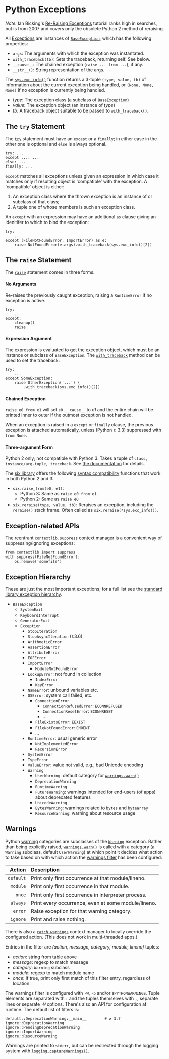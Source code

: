 Python Exceptions
=================

_Note:_ Ian Bicking's [Re-Raising Exceptions][bicking] tutorial ranks
high in searches, but is from 2007 and covers only the obsolete Python
2 method of reraising.

All [Exceptions] are instances of [`BaseException`], which has the
following properties:
- `args`: The arguments with which the exception was instantated.
- `with_traceback(tb)`: Sets the traceback, returning self. See below.
- `__cause__`: The chained exception (`raise ... from ...`), if any.
- `__str__()`: String representation of the args.

The [`sys.exc_info()`] function returns a 3-tuple `(type, value, tb)`
of information about the current exception being handled, or `(None,
None, None)` if no exception is currently being handled.
- _type_: The exception class (a subclass of `BaseException`)
- _value_: The exception object (an instance of _type_)
- _tb_: A traceback object suitable to be passed to `with_traceback()`.


The `try` Statement
-------------------

The [`try`] statement must have an `except` or a `finally`; in either
case in the other one is optional and `else` is always optional.

    try: ...
    except ...: ...
    else: ...
    finally: ...

`except` matches all exceptions unless given an expression in which
case it matches only if resulting object is 'compatible' with the
exception. A 'compatible' object is either:
1. An exception class where the thrown exception is an instance of or
   subclass of that class;
2. A tuple one of whose members is such an exception class.

An `except` with an expression may have an additional `as` clause
giving an idenitifer to which to bind the exception:

    try:
        ...
    except (FileNotFoundError, ImportError) as e:
        raise NotFoundError(e.args).with_traceback(sys.exc_info()[2])


The `raise` Statement
---------------------

The [`raise`] statement comes in three forms.

#### No Arguments

Re-raises the previously caught exception, raising a `RuntimeError` if
no exception is active.

    try:
        ...
    except:
        cleanup()
        raise

#### Expression Argument

The expression is evaluated to get the exception object, which must be
an instance or subclass of `BaseException`. The [`with_traceback`]
method can be used to set the traceback:

    try:
        ...
    except SomeException:
        raise OtherException('...') \
            .with_traceback(sys.exc_info()[2])

#### Chained Exception

`raise e0 from e1` will set `e0.__cause__` to _e1_ and the entire
chain will be printed inner to outer if the outmost exception is not
handled.

When an exception is raised in a `except` or `finally` clause, the
previous exception is attached automatically, unless (Python ≥ 3.3)
suppressed with `from None`.

#### Three-argument Form

Python 2 only; not compatible with Python 3. Takes a tuple of `class,
instance/arg-tuple, traceback`. See [the documentation][raise-py2] for
details.

The [six library] offers the following [syntax compatibility]
functions that work in both Python 2 and 3:

* `six.raise_from(e0, e1)`:
  - Python 3: Same as `raise e0 from e1`.
  - Python 2: Same as `raise e0`
* `six.reraise(type, value, tb)`:
  Reraises an exception, including the `reraise()` stack frame.
  Often called as `six.reraise(*sys.exc_info())`.


Exception-related APIs
----------------------

The reentrant `contextlib.suppress` context manager is a convenient way of
suppressing/ignoring exceptions:

    from contextlib import suppress
    with suppress(FileNotFoundError):
        os.remove('somefile')


Exception Hierarchy
-------------------

These are just the most important exceptions; for a full list see the
[standard library exception hierarchy][hierarchy].

- `BaseException`
  - `SystemExit`
  - `KeyboardInterrupt`
  - `GeneratorExit`
  - `Exception`
    - `StopIteration`
    - `StopAsyncIteration` (≥3.6)
    - `ArithmeticError`
    - `AssertionError`
    - `AttributeError`
    - `EOFError`
    - `ImportError`
      - `ModuleNotFoundError`
    - `LookupError`: not found in collection
      - `IndexError`
      - `KeyError`
    - `NameError`: unbound variables etc.
    - `OSError`: system call failed, etc.
      - `ConnectionError`
        - `ConnectionRefusedError`: `ECONNREFUSED`
        - `ConnectionResetError`: `ECONNRESET`
        - ...
      - `FileExistsError`: `EEXIST`
      - `FileNotFoundError`: `ENOENT`
      - ...
    - `RuntimeError`: usual generic error
      - `NotImplementedError`
      - `RecursionError`
    - `SystemError`
    - `TypeError`
    - `ValueError`: value not valid, e.g., bad Unicode encoding
    - `Warning`
      - `UserWarning`: default category for [`warnings.warn()`]
      - `DeprecationWarning`
      - `RuntimeWarning`
      - `FutureWarning`: warnings intended for end-users (of apps)
         about deprecated features
      - `UnicodeWarning`
      - `BytesWarning`: warnings related to `bytes` and `bytearray`
      - `ResourceWarning`: warning about resource usage


Warnings
--------

Python [warning] categories are subclasses of the [`Warning`]
exception. Rather than being explicitly raised, [`warnings.warn()`] is
called with a category (a `Warning` subclass, default `UserWarning`)
at which point it decides what action to take based on with which
action the [warnings filter] has been configured:

| Action    | Description
|----------:|:-------------------------------------------------------------
| `default` | Print only first occurrence at that module/lineno.
| `module`  | Print only first occurrence in that module.
| `once`    | Print only first occurrence in interpreter process.
| `always`  | Print every occurrence, even at some module/lineno.
| `error`   | Raise exception for that warning category.
| `ignore`  | Print and raise nothing.

There is also a [`catch_warnings`] context manager to locally override
the configured action. (This does not work in multi-threaded apps.)

Entries in the filter are _(action, message, category, module, lineno)_
tuples:
- _action_: string from table above
- _message_: regexp to match message
- _category_: `Warning` subclass
- _module_: regexp to match module name
- _once_: If true, print only first match of this filter entry,
  regardless of location.

The warnings filter is configured with `-W`, `-b` and/or
`$PYTHONWARNINGS`. Tuple elements are separated with `:` and the
tuples themselves with `,`, separate lines or separate `-W` options.
There's also an API for configuration at runtime. The default list of
filters is:

    default::DeprecationWarning:__main__        # ≥ 3.7
    ignore::DeprecationWarning
    ignore::PendingDeprecationWarning
    ignore::ImportWarning
    ignore::ResourceWarning

Warnings are printed to `stderr`, but can be redirected through the
logging system with [`logging.captureWarnings()`].



[Exceptions]: https://docs.python.org/3/library/exceptions.html
[`BaseException`]: https://docs.python.org/3/library/exceptions.html#BaseException
[`Warning`]: https://docs.python.org/3/library/exceptions.html#Warning
[`catch_warnings`]: https://docs.python.org/3/library/warnings.html#warnings.catch_warnings
[`logging.captureWarnings()`]: https://docs.python.org/3/library/logging.html#logging.captureWarnings
[`raise`]: https://docs.python.org/3/reference/simple_stmts.html#the-raise-statement
[`sys.exc_info()`]: https://docs.python.org/3/library/sys.html#sys.exc_info
[`try`]: https://docs.python.org/3/reference/compound_stmts.html#the-try-statement
[`warnings.warn()`]: https://docs.python.org/3/library/warnings.html#warnings.warn
[`with_traceback`]: https://docs.python.org/3/library/exceptions.html#BaseException.with_traceback
[bicking]: http://www.ianbicking.org/blog/2007/09/re-raising-exceptions.html
[hierarchy]: https://docs.python.org/3/library/exceptions.html#exception-hierarchy
[raise-py2]: https://docs.python.org/2.7/reference/simple_stmts.html#the-raise-statement
[reentrant]: https://docs.python.org/3/library/contextlib.html#reentrant-context-managers
[six library]: https://pythonhosted.org/six/
[syntax compatibility]: https://pythonhosted.org/six/index.html#syntax-compatibility
[warning]: https://docs.python.org/3/library/warnings.html
[warnings filter]: https://docs.python.org/3/library/warnings.html#the-warnings-filter
